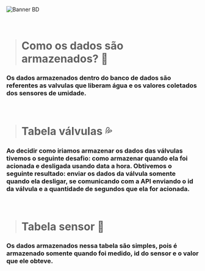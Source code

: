 ![Banner BD](https://user-images.githubusercontent.com/97262778/176703006-61fd653d-0107-4c2c-a9ee-03ae82085168.png)

<br>

> # Como os dados são armazenados? 🤔
### Os dados armazenados dentro do banco de dados são referentes as valvulas que liberam água e os valores coletados dos sensores de umidade.

<br>

> # Tabela válvulas 💦
### Ao decidir como iriamos armazenar os dados das válvulas tivemos o seguinte desafio: como armazenar quando ela foi acionada e desligada usando data a hora. Obtivemos o seguinte resultado: enviar os dados da válvula somente quando ela desligar, se comunicando com a API enviando o id da válvula e a quantidade de segundos que ela for acionada.

<br>

> # Tabela sensor 🌱
### Os dados armazenados nessa tabela são simples, pois é armazenado somente quando foi medido, id do sensor e o valor que ele obteve. 
